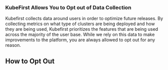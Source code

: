 ### KubeFirst Allows You to Opt out of Data Collection

Kubefirst collects data around users in order to optimize future releases. By collecting metrics on what type of clusters are being deployed and how they are being used, Kubefirst prioritizes the features that are being used across the majority of the user base. While we rely on this data to make improvements to the platform, you are always allowed to opt out for any reason.

## How to Opt Out

